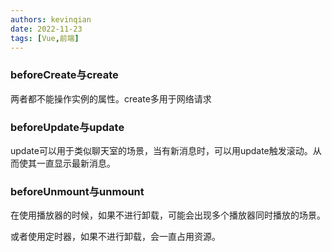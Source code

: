 ```yaml
---
authors: kevinqian
date: 2022-11-23
tags: [Vue,前端]
---
```


### beforeCreate与create

两者都不能操作实例的属性。create多用于网络请求



### beforeUpdate与update

update可以用于类似聊天室的场景，当有新消息时，可以用update触发滚动。从而使其一直显示最新消息。



### beforeUnmount与unmount

在使用播放器的时候，如果不进行卸载，可能会出现多个播放器同时播放的场景。

或者使用定时器，如果不进行卸载，会一直占用资源。